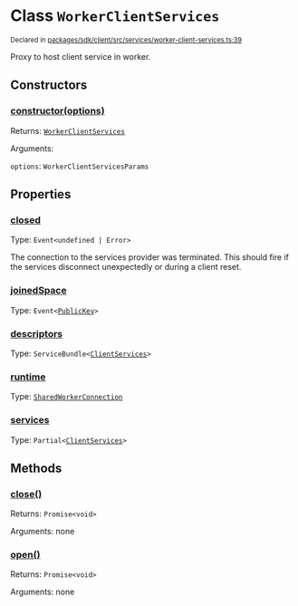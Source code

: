# Class `WorkerClientServices`
<sub>Declared in [packages/sdk/client/src/services/worker-client-services.ts:39](https://github.com/dxos/dxos/blob/5edae0c63/packages/sdk/client/src/services/worker-client-services.ts#L39)</sub>


Proxy to host client service in worker.

## Constructors
### [constructor(options)](https://github.com/dxos/dxos/blob/5edae0c63/packages/sdk/client/src/services/worker-client-services.ts#L56)




Returns: <code>[WorkerClientServices](/api/@dxos/client/classes/WorkerClientServices)</code>

Arguments: 

`options`: <code>WorkerClientServicesParams</code>



## Properties
### [closed](https://github.com/dxos/dxos/blob/5edae0c63/packages/sdk/client/src/services/worker-client-services.ts#L40)
Type: <code>Event&lt;undefined | Error&gt;</code>

The connection to the services provider was terminated.
This should fire if the services disconnect unexpectedly or during a client reset.

### [joinedSpace](https://github.com/dxos/dxos/blob/5edae0c63/packages/sdk/client/src/services/worker-client-services.ts#L41)
Type: <code>Event&lt;[PublicKey](/api/@dxos/client/classes/PublicKey)&gt;</code>



### [descriptors](https://github.com/dxos/dxos/blob/5edae0c63/packages/sdk/client/src/services/worker-client-services.ts#L70)
Type: <code>ServiceBundle&lt;[ClientServices](/api/@dxos/client/types/ClientServices)&gt;</code>



### [runtime](https://github.com/dxos/dxos/blob/5edae0c63/packages/sdk/client/src/services/worker-client-services.ts#L78)
Type: <code>[SharedWorkerConnection](/api/@dxos/client/classes/SharedWorkerConnection)</code>



### [services](https://github.com/dxos/dxos/blob/5edae0c63/packages/sdk/client/src/services/worker-client-services.ts#L74)
Type: <code>Partial&lt;[ClientServices](/api/@dxos/client/types/ClientServices)&gt;</code>




## Methods
### [close()](https://github.com/dxos/dxos/blob/5edae0c63/packages/sdk/client/src/services/worker-client-services.ts#L147)




Returns: <code>Promise&lt;void&gt;</code>

Arguments: none




### [open()](https://github.com/dxos/dxos/blob/5edae0c63/packages/sdk/client/src/services/worker-client-services.ts#L83)




Returns: <code>Promise&lt;void&gt;</code>

Arguments: none




